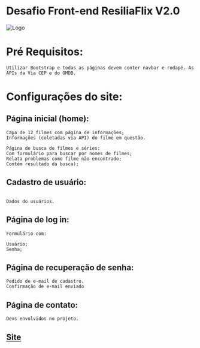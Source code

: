 
# Desafio Front-end ResiliaFlix V2.0 
![Logo](https://lh3.googleusercontent.com/09itKS3kLsAl3WetBsQmuF4LwnxzXtE6Rri1nBdFD7CfeiTZ4SHxB8WkFERvBkPKJDHpi_W-Fky6-TyikXIHg_jpOYLtUfnfApcrFG_eaDQLJxy0JBEivdgAut-cGzpEWq8KDfddlFJXJbb-BX0fDISnsVPU8mt2i9apSnTh1SC2PgT9RMMTPLfu-0ZQqpzyOFzq4NBdTulWaEWM471IIKuTufoo01NNn1NMKIUoKbMdFVCpTlTfc8C56B76in4PobMT3P9uFAOCJxl_e-_BfryfLIAvqWQz1jdxMagLvI7UmDaxB5qNYGNmkl9vs2FoKYo4kFfY4T3N3Zbhcn0jDji37O4h2eRoGfpQ0FFCu7Cc830awzr3_Tp7nRbER4XdO3BO6dbA9smk_yt6bYqZrAhdq7hwqPfddgWTtIoATXJrO9gWqfrqbs7CIaxZMwcwBbnXovrFzA3U9MXESWgWVZ6CoYcyKTGzKniaPi1uiGzEUgnpnjqRj7LRlrJjPFI7hXwM3vdeDTUebINKmnpAxtUB1wDWxrxlnPB9lyGhtgqjENkVVMOTVZTVzrPHPIrveYlfJg4iPrLQjqlzrD9XKHv_lbv3XClF6TIlKfB_6Z2dGivX0-K9bbjl8Pv8Jbc-bR9L-2unm49FVe4fSGdeR-sxvtx_oWDtp35a3s7qOUnbm_bxETGfbSSfJIdjaQ=s200-no?authuser=0)

# Pré Requisitos: 

```Utilizar Bootstrap e todas as páginas devem conter navbar e rodapé. As APIs da Via CEP e do OMDB. ```

# Configurações do site:
## Página inicial (home):
```
Capa de 12 filmes com página de informações; 
Informações (coletadas via API) do filme em questão.

Página de busca de filmes e séries:
Com formulário para buscar por nomes de filmes;
Relata problemas como filme não encontrado;
Contém resultado da busca); 
```
## Cadastro de usuário:
```Formulário com:

Dados do usuários.
```
## Página de log in:
```
Formulário com:

Usuário;
Senha; 
```
## Página de recuperação de senha: 
```Formulário com:
Pedido de e-mail de cadastro.
Confirmação de e-mail enviado 
```
## Página de contato:
```Devs envolvidos no projeto.```


## [Site]( https://felipe-streva.github.io/ResiliaFlix_2.0/home.html)
